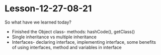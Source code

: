 # Lesson-12-27-08-21

So what have we learned today?
- Finished the Object class- methods: hashCode(), getClass()
- Single inheritance vs multiple inheritance
- Interfaces- declaring interface, implementing interface, some benefits of using interfaces, method and variables in interface
